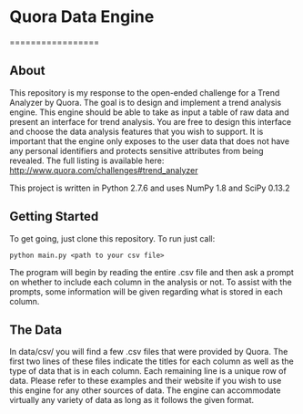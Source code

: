 # Quora Data Engine
=================

## About

This repository is my response to the open-ended challenge for a Trend Analyzer by Quora. The goal is to design and implement a trend analysis engine. This engine should be able to take as input a table of raw data and present an interface for trend analysis. You are free to design this interface and choose the data analysis features that you wish to support. It is important that the engine only exposes to the user data that does not have any personal identifiers and protects sensitive attributes from being revealed. The full listing is available here: http://www.quora.com/challenges#trend_analyzer

This project is written in Python 2.7.6 and uses NumPy 1.8 and SciPy 0.13.2

## Getting Started

To get going, just clone this repository. To run just call:

```
python main.py <path to your csv file>
```

The program will begin by reading the entire .csv file and then ask a prompt on whether to include each column in the analysis or not. To assist with the prompts, some information will be given regarding what is stored in each column.

## The Data

In data/csv/ you will find a few .csv files that were provided by Quora. The first two lines of these files indicate the titles for each column as well as the type of data that is in each column. Each remaining line is a unique row of data. Please refer to these examples and their website if you wish to use this engine for any other sources of data. The engine can accommodate virtually any variety of data as long as it follows the given format.


